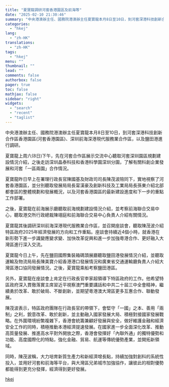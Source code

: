 ```yaml
---
title: "夏寶龍調研河套香港園區及前海等"
date: "2025-02-10 21:30:46"
summary: "中央港澳辦主任、國務院港澳辦主任夏寶龍本月8日至10日，到河套深港科技創新合作區香港園區(河套香港園..."
categories:
  - "hkej"
lang:
  - "zh-HK"
translations:
  - "zh-HK"
tags:
  - "hkej"
menu: ""
thumbnail: ""
lead: ""
comments: false
authorbox: false
pager: true
toc: false
mathjax: false
sidebar: "right"
widgets:
  - "search"
  - "recent"
  - "taglist"
---
```


中央港澳辦主任、國務院港澳辦主任夏寶龍本月8日至10日，到河套深港科技創新合作區香港園區(河套香港園區)、深圳前海深港現代服務業合作區，以及鹽田港進行調研。

夏寶龍上周六(8日)下午，先在河套合作區展示交流中心聽取河套深圳園區規劃建設情況介紹，之後走訪深圳晶泰科技和香港科學園深圳分園，了解有關科創企業發展和河套「一區兩園」合作情況。

夏寶龍昨日早上在署理行政長官陳國基及財政司司長陳茂波陪同下，實地視察了河套香港園區，並分別聽取發展局局長甯漢豪及創新科技及工業局局長孫東介紹北部都會區的整體規劃和發展概況，以及河套香港園區的最新建設進度和下一步的重點工作部署。

之後，夏寶龍在前海展示廳聽取前海規劃建設情況介紹，並考察前海聯合交易中心，聽取港交所行政總裁陳翊庭和前海聯合交易中心負責人介紹有關情況。

夏寶龍其後調研深圳前海深港現代服務業合作區，並召開座談會，聽取陳茂波介紹特區政府2025年經濟發展的方向和工作重點。座談會持續近4個小時，就香港在新形勢下進一步識變應變求變、加快改革促興和進一步加強粵港合作、更好融入大灣區進行深入交流。

夏寶龍今日上午，先在鹽田國際集裝箱碼頭展廳聽取鹽田港發展情況介紹，並聽取運輸及物流局局長陳美寶介紹香港港口發展情況和廣東省交通運輸廳負責人介紹大灣區港口協同發展情況。之後，夏寶龍乘船考察鹽田港區。

另外，夏寶龍在座談會上肯定在行政長官李家超領導下特區政府的工作。他希望特區政府深入貫徹落實主席習近平視察澳門重要講話和中共二十屆三中全會精神，繼續勇於改革、敢於破局、不斷創新，並期望粵港澳大灣區更多互惠合作、聯動發展。

陳茂波表示，特區政府團隊在行政長官的帶領下，會堅守「一國」之本、善用「兩制」之利，銳意改革、敢於創新，並主動融入國家發展大局、積極對接國家發展戰略。在外圍環境紛繁複雜下，香港會統籌兼顧好發展與安全，做好維護金融和經濟安全工作的同時，積極推動本港經濟提速發展。在國家進一步全面深化改革、推動高質量發展、推進高水平對外開放之際，香港會發揮好「內聯外通」的獨特優勢和功能、高度國際化的特點，強化金融、貿易、航運等傳統優勢產業，並開拓新領域。

同時，陳茂波稱，大力培育新質生產力和新經濟增長點，持續加強對創科的系統性投入，並用好河套和前海等平台，與大灣區兄弟城市加強協作，讓彼此的相對優勢都能得到更充分發揮，經濟得到更好發展。

[hkej](https://www2.hkej.com/instantnews/current/article/3996761/%E5%A4%8F%E5%AF%B6%E9%BE%8D%E8%AA%BF%E7%A0%94%E6%B2%B3%E5%A5%97%E9%A6%99%E6%B8%AF%E5%9C%92%E5%8D%80%E5%8F%8A%E5%89%8D%E6%B5%B7%E7%AD%89)
